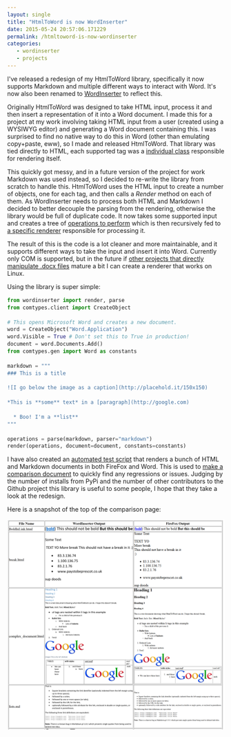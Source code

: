 ```yaml
---
layout: single
title: "HtmlToWord is now WordInserter"
date: 2015-05-24 20:57:06.171229
permalink: /htmltoword-is-now-wordinserter
categories:
   - wordinserter
   - projects
---
```


I've released a redesign of my HtmlToWord library, specifically it now supports Markdown and multiple different ways to interact with Word. It's now also been renamed to [WordInserter](https://github.com/orf/wordinserter) to reflect this. 

Originally HtmlToWord was designed to take HTML input, process it and then insert a representation of it into a Word document. I made this for a project at my work involving taking HTML input from a user (created using a WYSIWYG editor) and generating a Word document containing this. I was surprised to find no native way to do this in Word (other than emulating copy+paste, eww), so I made and released HtmlToWord. That library was tied directly to HTML, each supported tag was a [individual class](https://github.com/orf/HtmlToWord/blob/master/HtmlToWord/elements/Table.py) responsible for rendering itself.

This quickly got messy, and in a future version of the project for work Markdown was used instead, so I decided to re-write the library from scratch to handle this. HtmlToWord uses the HTML input to create a number of objects, one for each tag, and then calls a *Render* method on each of them. As WordInserter needs to process both HTML and Markdown I decided to better decouple the parsing from the rendering, otherwise the library would be full of duplicate code. It now takes some supported input and creates a tree of [operations to perform](https://github.com/orf/wordinserter/blob/master/wordinserter/operations.py#L174) which is then recursively fed to [a specific renderer](https://github.com/orf/wordinserter/blob/master/wordinserter/renderers/com.py#L122) responsible for processing it. 

The result of this is the code is a lot cleaner and more maintainable, and it supports different ways to take the input and insert it into Word. Currently only COM is supported, but in the future if [other projects that directly manipulate .docx files](https://github.com/python-openxml/python-docx) mature a bit I can create a renderer that works on Linux.

Using the library is super simple:

```python
from wordinserter import render, parse
from comtypes.client import CreateObject

# This opens Microsoft Word and creates a new document.
word = CreateObject("Word.Application")
word.Visible = True # Don't set this to True in production!
document = word.Documents.Add()
from comtypes.gen import Word as constants

markdown = """
### This is a title

![I go below the image as a caption](http://placehold.it/150x150)

*This is **some** text* in a [paragraph](http://google.com)

  * Boo! I'm a **list**
"""

operations = parse(markdown, parser="markdown")
render(operations, document=document, constants=constants)
```

I have also created an [automated test script](https://github.com/orf/wordinserter/blob/master/Tests/generate_report.py) that renders a bunch of HTML and Markdown documents in both FireFox and Word. This is used to [make a comparison document](https://rawgit.com/orf/wordinserter/master/Tests/report.html) to quickly find any regressions or issues. Judging by the number of installs from PyPi and the number of other contributors to the Github project this library is useful to some people, I hope that they take a look at the redesign.

Here is a snapshot of the top of the comparison page:

![](/uploads/2015-05-24_20_53_22-Mozilla_Firefox_ZQZAJJUX.png)
    